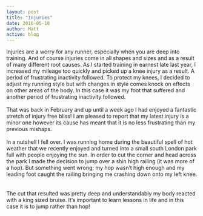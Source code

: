 ```yaml
---
layout: post
title: "Injuries"
date: 2016-05-18
author: Matt
active: blog
---
```


Injuries are a worry for any runner, especially when you are deep into training. And of course injuries come in all shapes and sizes and as a result of many different root causes. As I started training in earnest late last year, I increased my mileage too quickly and picked up a knee injury as a result. A period of frustrating inactivity followed. To protect my knees, I  decided to adjust my running style but with changes in style comes knock on effects on other areas of the body. In this case it was my foot that suffered and another period of frustrating inactivity followed. 
<br><br>
That was back in February and up until a week ago I had enjoyed a fantastic stretch of injury free bliss! I am pleased to report that my latest injury is a minor one however its cause has meant that it is no less frustrating than my previous mishaps. 
<br><br>
In a nutshell I fell over. I was running home during the beautiful spell of hot weather that we recently enjoyed and turned into a small south London park full with people enjoying the sun. In order to cut the corner and head across the park I made the decision to jump over a shin high railing (it was more of a hop). But something went wrong; my hop wasn’t high enough and my leading foot caught the railing bringing me crashing down onto my left knee.  
<br><br>
The cut that resulted was pretty deep and understandably my body reacted with a king sized bruise. It’s important to learn lessons in life and in this case it is to jump rather than hop!

